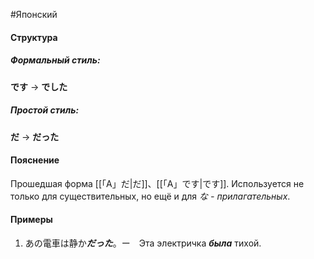 #Японский 
#### Структура
##### Формальный стиль:
**です**  ->  **でした**
##### Простой стиль:
**だ**  ->  **だった**
#### Пояснение
Прошедшая форма [[「A」だ|だ]]、[[「A」です|です]]. Используется не только для существительных, но ещё и для *な - прилагательных*.
#### Примеры
1. あの電車は静か***だった***。ー　Эта электричка ***была*** тихой. 